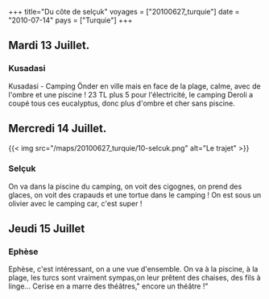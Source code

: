 +++
title="Du côte de selçuk"
voyages = ["20100627_turquie"]
date = "2010-07-14"
pays = ["Turquie"]
+++


## Mardi 13 Juillet.
 
### Kusadasi

Kusadasi - Camping Önder en ville mais en face de la plage, calme, avec de l'ombre et une piscine ! 23 TL plus 5 pour l'électricité, le camping Deroli a coupé tous ces eucalyptus, donc plus d'ombre et cher sans piscine.

## Mercredi 14 Juillet.

{{< img src="/maps/20100627_turquie/10-selcuk.png" alt="Le trajet" >}}

### Selçuk

On va dans la piscine du camping, on voit des cigognes, on prend des glaces, on voit des crapauds et une tortue dans le camping ! On est sous un olivier avec le camping car, c'est super !

## Jeudi 15 Juillet

### Ephèse

Ephèse, c'est intéressant, on a une vue d'ensemble.
On va à la piscine, à la plage, les turcs sont vraiment sympas,on leur prêtent des chaises, des fils à linge...
Cerise en a marre des théâtres," encore un théâtre !"


